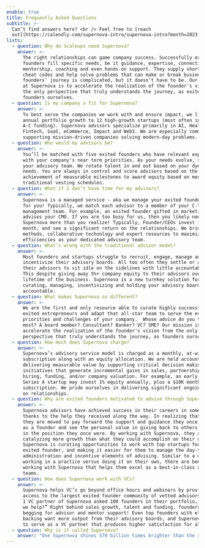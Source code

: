 ```yaml
---
enable: true
title: Frequently Asked Questions
subtitle: >-
  Can’t find answers here? <br /> Feel free to [reach
  out](https://calendly.com/supernova-intro/supernova-intro?month=2023-05).
lists:
  - question: Why do Scaleups need Supernova?
    answer: >-
      The right relationships can game company success. Successfully exited
      founders fill specific needs, be it guidance, expertise, connections,
      mentorship, coaching and even hands-on support. They supply shortcuts, and
      cheat codes and help solve problems that can make or break businesses. The
      founders’ journey is complicated, but it doesn’t have to be. Our mission
      at Supernova is to accelerate the realization of the founder's vision from
      the only perspective that truly understands the journey, as exited
      founders ourselves.
  - question: Is my company a fit for Supernova?
    answer: >-
      To best serve the companies we work with and ensure impact, we limit our
      annual portfolio growth to 12 high-growth startups (most often in Series
      A-C funding). Supernova advisors specialize primarily in AI, Health Tech,
      Fintech, SaaS, eCommerce, Impact and Web3. We are especially committed to
      supporting mission-driven companies solving modern-day problems.
  - question: Who would my advisors be?
    answer: >-
      You’ll be matched with five exited founders who have relevant expertise
      with your company's near term priorities. As your needs evolve, so does
      your advisory team. We rotate talent in and out based on your dynamic
      needs. You are always in control and score advisors based on the
      achievement of measurable milestones to award equity based on merit vs.
      traditional vesting schedules. 
  - question: What if I don’t have time for my advisors?
    answer: >-
      Supernova is a managed service - aka we manage your exited founder team
      for you! Typically, we match each advisor to a member of your C-level
      management team. For example, an exited founder gifted in marketing
      advises your CMO. If you are too busy for us, then you likely need
      Supernova more than you realize! Typically, Founder/CEOs invest five a
      month, and see a significant return on the relationships. We bring proven
      methods, collaborative technology and expert resources to maximize shared
      efficiencies as your dedicated advisory team.
  - question: What's wrong with the traditional advisor model?
    answer: >-
      Most founders and startups struggle to recruit, engage, manage and
      incentivize their advisory boards. All too often they settle or allow
      their advisors to sit idle on the sidelines with little accountability.
      This despite giving away 5%+ company equity to their advisors over the
      lifetime of the business. Supernova is a new turnkey solution for
      curating, managing, incentivizing and holding your advisory board
      accountable.
  - question: What makes Supernova so different?
    answer: >-
      We are the first and only resource able to curate highly successfully
      exited entrepreneurs and adapt that all-star team to serve the evolving
      priorities and challenges of your company.  Whose advice do you trust
      most? A board member? Consultant? Banker? VC? SME? Our mission is to
      accelerate the realization of the founder's vision from the only
      perspective that truly understands the journey, as founders ourselves. 
  - question: How much does Supernova charge?
    answer: >-
      Supernova’s advisory service model is charged as a monthly, at-will
      subscription along with an equity allocation. We are held accountable to
      delivering measurable value by supporting critical decision making and
      initiatives that generate incremental gains in sales, partnerships,
      hiring, funding, and/or company valuation. For example, an early stage,
      Series A startup may invest 1% equity annually, plus a $10K monthly
      subscription. We pride ourselves in delivering significant ongoing return
      on relationships. 
  - question: Why are exited founders motivated to advise through Supernova?
    answer: >-
      Supernova advisors have achieved success in their careers in some part
      thanks to the help they received along the way. In realizing that success,
      they are moved to pay forward the support and guidance they once received
      as a founder and see the personal value in giving back to others that are
      in the position they once were. By working with Supernova, they are
      catalyzing more growth than what they could accomplish on their own.
      Supernova is curating opportunities to work with top startups for the
      exited founder, and making it easier for them to manage the day-to-day
      administration and incentive elements of advising. Similar to a doctor
      working in a practice versus doing it on their own, there are benefits to
      working with Supernova that helps them excel as a best-in-class advisory
      teams.
  - question: How does Supernova work with VCs?
    answer: >-
      Supernova helps VC’s go beyond office hours and webinars by providing
      access to the largest exited founder community of vetted advisors. A Tier
      1 VC partner of Supernova asked 100 founders in their portfolio, “How can
      we help?” Right behind sales growth, talent and funding, founders are
      begging for advisor and mentor support! Even top founders with elite VC
      backing want more output from their advisory boards, and Supernova is able
      to serve as a VC partner that produces higher satisfaction for all.
  - question: Why is it called Supernova?
    answer: "One Supernova shines 570 billion times brighter than the sun. One sun sustains all life on planet earth. We believe it’s time for solo stars (founders) to combine their life force energy and shine brighter together. By serving as spokes on one founder flywheel, we move energy more powerfully and efficiently through startups and their ecosystems. We exist to unify our superpowers as quantum creators and play as one all-star team for venture humanity.\U0001F31F"
---
```


